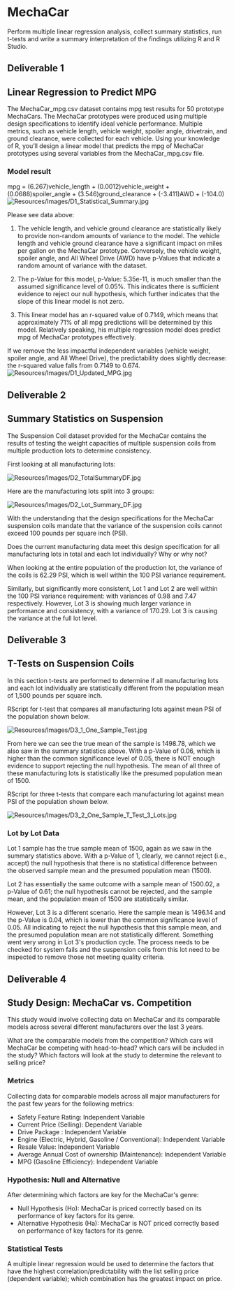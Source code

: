 # MechaCar
Perform multiple linear regression analysis, collect summary statistics, run t-tests and write a summary interpretation of the findings utilizing R and R Studio. 

## Deliverable 1
## Linear Regression to Predict MPG
The MechaCar_mpg.csv dataset contains mpg test results for 50 prototype MechaCars. The MechaCar prototypes were produced using multiple design specifications to identify ideal vehicle performance. Multiple metrics, such as vehicle length, vehicle weight, spoiler angle, drivetrain, and ground clearance, were collected for each vehicle. Using your knowledge of R, you’ll design a linear model that predicts the mpg of MechaCar prototypes using several variables from the MechaCar_mpg.csv file.
### Model result 
mpg = (6.267)vehicle_length + (0.0012)vehicle_weight + (0.0688)spoiler_angle + (3.546)ground_clearance + (-3.411)AWD + (-104.0)
![Resources/Images/D1_Statistical_Summary.jpg](Resources/Images/D1_Statistical_Summary.jpg)

Please see data above:
1. The vehicle length, and vehicle ground clearance are statistically likely to provide non-random amounts of variance to the model. The vehicle length and vehicle ground clearance have a significant impact on miles per gallon on the MechaCar prototype. Conversely, the vehicle weight, spoiler angle, and All Wheel Drive (AWD) have p-Values that indicate a random amount of variance with the dataset.

2. The p-Value for this model, p-Value: 5.35e-11, is much smaller than the assumed significance level of 0.05%. This indicates there is sufficient evidence to reject our null hypothesis, which further indicates that the slope of this linear model is not zero.

3. This linear model has an r-squared value of 0.7149, which means that approximately 71% of all mpg predictions will be determined by this model. Relatively speaking, his multiple regression model does predict mpg of MechaCar prototypes effectively.

If we remove the less impactful independent variables (vehicle weight, spoiler angle, and All Wheel Drive), the predictability does slightly decrease: the r-squared value falls from 0.7149 to 0.674.
![Resources/Images/D1_Updated_MPG.jpg](Resources/Images/D1_Updated_MPG.jpg)

## Deliverable 2

## Summary Statistics on Suspension

The Suspension Coil dataset provided for the MechaCar contains the results of testing the weight capacities of multiple suspension coils from multiple production lots to determine consistency.

First looking at all manufacturing lots:

![Resources/Images/D2_TotalSummaryDF.jpg](Resources/Images/D2_TotalSummaryDF.jpg)

Here are the manufacturing lots split into 3 groups:

![Resources/Images/D2_Lot_Summary_DF.jpg](Resources/Images/D2_Lot_Summary_DF.jpg)

With the understanding that the design specifications for the MechaCar suspension coils mandate that the variance of the suspension coils cannot exceed 100 pounds per square inch (PSI).

Does the current manufacturing data meet this design specification for all manufacturing lots in total and each lot individually? Why or why not?

When looking at the entire population of the production lot, the variance of the coils is 62.29 PSI, which is well within the 100 PSI variance requirement.

Similarly, but significantly more consistent, Lot 1 and Lot 2 are well within the 100 PSI variance requirement: with variances of 0.98 and 7.47 respectively. However, Lot 3 is showing much larger variance in performance and consistency, with a variance of 170.29.  Lot 3 is causing the variance at the full lot level.


## Deliverable 3
## T-Tests on Suspension Coils
In this section t-tests are performed to determine if all manufacturing lots and each lot individually are statistically different from the population mean of 1,500 pounds per square inch.

RScript for t-test that compares all manufacturing lots against mean PSI of the population shown below.

![Resources/Images/D3_1_One_Sample_Test.jpg](Resources/Images/D3_1_One_Sample_Test.jpg)

From here we can see the true mean of the sample is 1498.78, which we also saw in the summary statistics above. With a p-Value of 0.06, which is higher than the common significance level of 0.05, there is NOT enough evidence to support rejecting the null hypothesis. The mean of all three of these manufacturing lots is statistically like the presumed population mean of 1500.

RScript for three t-tests that compare each manufacturing lot against mean PSI of the population shown below.

![Resources/Images/D3_2_One_Sample_T_Test_3_Lots.jpg](Resources/Images/D3_2_One_Sample_T_Test_3_Lots.jpg)

### Lot by Lot Data
Lot 1 sample has the true sample mean of 1500, again as we saw in the summary statistics above. With a p-Value of 1, clearly, we cannot reject (i.e., accept) the null hypothesis that there is no statistical difference between the observed sample mean and the presumed population mean (1500).

Lot 2 has essentially the same outcome with a sample mean of 1500.02, a p-Value of 0.61; the null hypothesis cannot be rejected, and the sample mean, and the population mean of 1500 are statistically similar.

However, Lot 3 is a different scenario. Here the sample mean is 1496.14 and the p-Value is 0.04, which is lower than the common significance level of 0.05. All indicating to reject the null hypothesis that this sample mean, and the presumed population mean are not statistically different.  Something went very wrong in Lot 3's production cycle. The process needs to be checked for system fails and the suspension coils from this lot need to be inspected to remove those not meeting quality criteria.


## Deliverable 4
## Study Design: MechaCar vs. Competition
This study would involve collecting data on MechaCar and its comparable models across several different manufacturers over the last 3 years.

What are the comparable models from the competition?
Which cars will MechaCar be competing with head-to-head? which cars will be included in the study?
Which factors will look at the study to determine the relevant to selling price?

### Metrics
Collecting data for comparable models across all major manufacturers for the past few years for the following metrics:

* Safety Feature Rating: Independent Variable
* Current Price (Selling): Dependent Variable
* Drive Package : Independent Variable
* Engine (Electric, Hybrid, Gasoline / Conventional): Independent Variable
* Resale Value: Independent Variable
* Average Annual Cost of ownership (Maintenance): Independent Variable
* MPG (Gasoline Efficiency): Independent Variable

### Hypothesis: Null and Alternative
After determining which factors are key for the MechaCar's genre:

* Null Hypothesis (Ho): MechaCar is priced correctly based on its performance of key factors for its genre.
* Alternative Hypothesis (Ha): MechaCar is NOT priced correctly based on performance of key factors for its genre.

### Statistical Tests
A multiple linear regression would be used to determine the factors that have the highest correlation/predictability with the list selling price (dependent variable); which combination has the greatest impact on price. 

